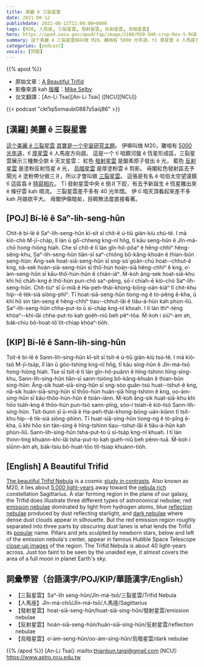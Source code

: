 ```yaml
---
title: 美麗 ê 三裂星雲
date: 2021-08-12
publishdate: 2021-08-12T12:00:00+0800
tags: [M20, 人馬座, 三裂星雲, 發射星雲, 反射星雲, 烏暗星雲]
hero: https://apod.nasa.gov/apod/fap/image/2108/M20-SHO-crop-Rev-5-RGB-Ha-OIII-RiDK-700-19-July-2021-1024.jpg
summary: 這个美麗 ê 三裂星雲嘛叫做 M20，離咱有 5000 光年遠，tī 厚星雲 ê 人馬座方向遐。
categories: [podcast]
vocals: [阿錕]
---
```


{{% apod %}}

- 原始文章：[A Beautiful Trifid](https://apod.nasa.gov/apod/ap210812.html)
- 影像來源 kah [版權][copyright]：[Mike Selby](https://www.facebook.com/masterdarksastro/)
- 台文翻譯：[An-Li Tsai][An-Li Tsai] ([NCU][NCU])

{{< podcast "ckt1qi5xmaubi0887s5aiij86" >}}

## [漢羅] 美麗 ê 三裂星雲
[這个美麗 ê 三裂星雲][The beautiful Trifid Nebula] [其實是一个宇宙研究主題][study in contrasts]。
伊嘛叫做 M20，離咱有 [5000 光年遠][5,000 light-years]，tī [厚星雲][nebula rich] ê 人馬座方向遐。
這是一个 tī 咱銀河盤 ê 恆星形成區，三裂星雲展示三種無仝款 ê 天文星雲：
紅色 [發射星雲][emission nebulae] 是酸素原子發出 ê 光，
藍色 [反射星雲][reflection nebulae] 是塗粉反射恆星 ê 光，
[烏暗星雲][dark nebulae] 是厚塗粉雲 ê 剪影。
毋閣紅色發射區去予閘光 ê 塗粉帶分做三爿，所以才會叫做 [三裂星雲][popular]。
這張是有名 ê 哈伯太空望遠鏡 tī 這區翕 ê [特寫相片][close-up images]。
Tī 發射星雲中央 ê 倒爿下跤，有去予新誕生 ê 恆星雕出來 ê 條仔雲 kah 噴流。
三裂星雲差不多有 40 光年闊。
伊 tī 咱天頂看起來差不多 kah 月娘欲平大。
毋閣伊傷暗矣，目睭無法度直接看著。

## [POJ] Bí-lē ê Saⁿ-lih-seng-hûn
Chit-ê bí-lē ê Saⁿ-lih-seng-hûn kî-si̍t sī chi̍t-ê ú-tiū gián-kiù chú-tê.
I mā kiò-chò M-jī-cha̍p, lî lán ū gō͘-chheng kng-nî hn̄g, tī kāu seng-hûn ê Jîn-má-chō hong-hiòng hiah.
Che sī chi̍t-ê tī lán gîn-hô-pôaⁿ ê hêng-chhiⁿ hêng-sêng-khu, Saⁿ-lih-seng-hûn tiān-sī saⁿ-chióng bô-kâng-khoán ê thian-bûn seng-hûn:
Âng-sek hoat-siā-seng-hûn sī sng-sò͘ goân-chú hoat--chhut-ê kng,
nâ-sek hoán-siā-seng-hûn sī thô͘-hún hoán-siā hêng-chhiⁿ ê kng,
o͘-àm-seng-hûn sī kāu-thô͘-hún-hûn ê chián-iáⁿ.
M̄-koh âng-sek hoat-siā-khu khì hō͘ cha̍h-kng ê thô͘-hún pun-chò saⁿ-pêng, só͘-í chiah-ē kiò-chò Saⁿ-lih-seng-hûn.
Chit-tiuⁿ sī ū-miâ ê Ha-peh-thài-khong-bōng-oán-kiàⁿ tī chit-khu hip--ê te̍k-siá siòng-phìⁿ.
Tī hoat-siā-seng-hûn tiong-ng ê tò-pêng ē-kha, ū khì hō͘ sin tàn-seng ê hêng-chhiⁿ tiau--chhut-lâi ê tiâu-á-hûn kah phùn-liû.
Saⁿ-lih-seng-hûn chha-put-to ū sì-cha̍p kng-nî khoah.
I tī lán thiⁿ-téng khòaⁿ--khí-lâi chha-put-to kah goe̍h-niû beh pêⁿ-tōa.
M̄-koh i siūⁿ-àm ah, ba̍k-chiu bô-hoat-tō͘ ti̍t-chiap khòaⁿ-tio̍h.

## [KIP] Bí-lē ê Sann-lih-sing-hûn
Tsit-ê bí-lē ê Sann-lih-sing-hûn kî-si̍t sī tsi̍t-ê ú-tiū gián-kiù tsú-tê.
I mā kiò-tsò M-jī-tsa̍p, lî lán ū gōo-tshing kng-nî hn̄g, tī kāu sing-hûn ê Jîn-má-tsō hong-hiòng hiah.
Tse sī tsi̍t-ê tī lán gîn-hô-puânn ê hîng-tshinn hîng-sîng-khu, Sann-lih-sing-hûn tiān-sī sann-tsióng bô-kâng-khuán ê thian-bûn sing-hûn:
Âng-sik huat-siā-sing-hûn sī sng-sòo guân-tsú huat--tshut-ê kng,
nâ-sik huán-siā-sing-hûn sī thôo-hún huán-siā hîng-tshinn ê kng,
oo-àm-sing-hûn sī kāu-thôo-hún-hûn ê tsián-iánn.
M̄-koh âng-sik huat-siā-khu khì hōo tsa̍h-kng ê thôo-hún pun-tsò sann-pîng, sóo-í tsiah-ē kiò-tsò Sann-lih-sing-hûn.
Tsit-tiunn sī ū-miâ ê Ha-peh-thài-khong-bōng-uán-kiànn tī tsit-khu hip--ê ti̍k-siá siòng-phìnn.
Tī huat-siā-sing-hûn tiong-ng ê tò-pîng ē-kha, ū khì hōo sin tàn-sing ê hîng-tshinn tiau--tshut-lâi ê tiâu-á-hûn kah phùn-liû.
Sann-lih-sing-hûn tsha-put-to ū sì-tsa̍p kng-nî khuah.
I tī lán thinn-tíng khuànn-khí-lâi tsha-put-to kah gue̍h-niû beh pênn-tuā.
M̄-koh i siūnn-àm ah, ba̍k-tsiu bô-huat-tōo ti̍t-tsiap khuànn-tio̍h.

## [English] A Beautiful Trifid
[The beautiful Trifid Nebula][The beautiful Trifid Nebula] is a cosmic [study in contrasts][study in contrasts].
Also known as M20, it lies about [5,000 light-years][5,000 light-years] away toward the [nebula rich][nebula rich] constellation Sagittarius.
A star forming region in the plane of our galaxy, the Trifid does illustrate three different types of astronomical nebulae; red [emission nebulae][emission nebulae] dominated by light from hydrogen atoms, blue [reflection nebulae][reflection nebulae] produced by dust reflecting starlight, and [dark nebulae][dark nebulae] where dense dust clouds appear in silhouette.
But the red emission region roughly separated into three parts by obscuring dust lanes is what lends the Trifid its [popular][popular] name.
Pillars and jets sculpted by newborn stars, below and left of the emission nebula's center, appear in famous Hubble Space Telescope [close-up images][close-up images] of the region.
The Trifid Nebula is about 40 light-years across.
Just too faint to be seen by the unaided eye, it almost covers the area of a full moon in planet Earth's sky.

## 詞彙學習（台語漢字/POJ/KIP/華語漢字/English）
- 【三裂星雲】Saⁿ-lih seng-hûn/Jîn-má-tsō/三裂星雲/Trifid Nebula
- 【人馬座】Jîn-má-chō/Jîn-má-tsō/人馬座/Sagittarius
- 【發射星雲】hoat-siā-seng-hûn/huat-siā-sing-hûn/發射星雲/emission nebulae
- 【反射星雲】hoán-siā-seng-hûn/huán-siā-sing-hûn/反射星雲/reflection nebulae
- 【烏暗星雲】o͘-àm-seng-hûn/oo-àm-sing-hûn/烏暗星雲/dark nebulae

{{% /apod %}}
[An-Li Tsai]: mailto:thianbun.taigi@gmail.com
[NCU]: https://www.astro.ncu.edu.tw

[copyright]: https://apod.nasa.gov/apod/fap/lib/about_apod.html#srapply

[The beautiful Trifid Nebula]:https://www.astrobin.com/p0oawd/
[study in contrasts]:http://www.messier.seds.org/m/m020.html
[5,000 light-years]:http://www.atlasoftheuniverse.com/5000lys.html
[nebula rich]:https://apod.nasa.gov/apod/ap130712.html
[emission nebulae]:https://apod.nasa.gov/apod/ap080424.html
[reflection nebulae]:https://apod.nasa.gov/apod/ap090521.html
[dark nebulae]:https://apod.nasa.gov/apod/ap090522.html
[popular]:http://en.wikipedia.org/wiki/Trifid
[close-up images]:http://hubblesite.org/image/915/news_release/1999-42

